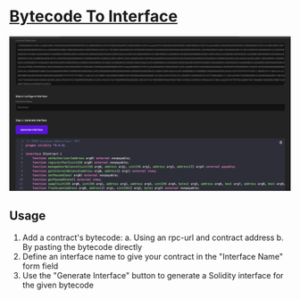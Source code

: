 # <a href="https://getrecon.xyz/tools/bytecode-to-interface" target="_blank" rel="noopener noreferrer">Bytecode To Interface</a>

![Bytecode to Interface Tool](../images/tools/bytecode_to_interface.png)

## Usage 
1. Add a contract's bytecode:
    a. Using an rpc-url and contract address
    b. By pasting the bytecode directly 
2. Define an interface name to give your contract in the "Interface Name" form field 
3. Use the "Generate Interface" button to generate a Solidity interface for the given bytecode
